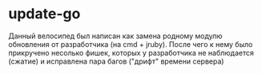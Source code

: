 # update-go

Данный велосипед был написан как замена родному модулю обновления от разработчика (на cmd + jruby). После чего к нему было прикручено несолько фишек, которых у разработчика не наблюдается (сжатие) и исправлена пара багов ("дрифт" времени сервера)
